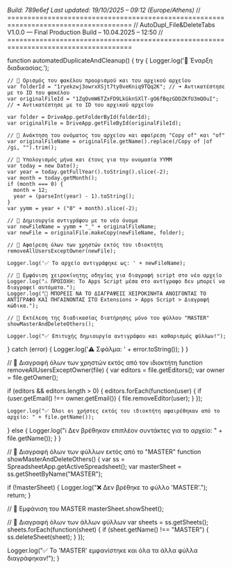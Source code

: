 *Build: 789e6ef*
*Last updated: 19/10/2025 – 09:12 (Europe/Athens)*
// =====================================================================================
// AutoDupl_File&DeleteTabs V1.0.0 — Final Production Build – 10.04.2025 – 12:50
// =====================================================================================

function automatedDuplicateAndCleanup() {
  try {
    Logger.log('🚀 Έναρξη διαδικασίας.');

    // 🔹 Ορισμός του φακέλου προορισμού και του αρχικού αρχείου
    var folderId = "1ryekzwj3owrxXSjt7ty0veKniq9TQq2K"; // ➜ Αντικατέστησε με το ID του φακέλου
    var originalFileId = "1ZqOvmW6TZxFD9LkGknSXlT-gO6fBqzGDDZKfU3mQOuI"; // ➜ Αντικατέστησε με το ID του αρχικού αρχείου

    var folder = DriveApp.getFolderById(folderId);
    var originalFile = DriveApp.getFileById(originalFileId);
    
    // 🔹 Ανάκτηση του ονόματος του αρχείου και αφαίρεση "Copy of" και "of"
    var originalFileName = originalFile.getName().replace(/Copy of |of /gi, "").trim();
    
    // 🔹 Υπολογισμός μήνα και έτους για την ονομασία YYMM
    var today = new Date();
    var year = today.getFullYear().toString().slice(-2);
    var month = today.getMonth();
    if (month === 0) {
      month = 12;
      year = (parseInt(year) - 1).toString();
    }
    var yymm = year + ("0" + month).slice(-2);

    // 🔹 Δημιουργία αντιγράφου με το νέο όνομα
    var newFileName = yymm + "_" + originalFileName;
    var newFile = originalFile.makeCopy(newFileName, folder);

    // 🔹 Αφαίρεση όλων των χρηστών εκτός του ιδιοκτήτη
    removeAllUsersExceptOwner(newFile);

    Logger.log('✅ Το αρχείο αντιγράφηκε ως: ' + newFileName);

    // 🔹 Εμφάνιση χειροκίνητης οδηγίας για διαγραφή script στο νέο αρχείο
    Logger.log("⚠️ ΠΡΟΣΟΧΗ: Το Apps Script μέσα στο αντίγραφο δεν μπορεί να διαγραφεί αυτόματα.");
    Logger.log("📌 ΜΠΟΡΕΙΣ ΝΑ ΤΟ ΔΙΑΓΡΑΨΕΙΣ ΧΕΙΡΟΚΙΝΗΤΑ ΑΝΟΙΓΟΝΤΑΣ ΤΟ ΑΝΤΙΓΡΑΦΟ ΚΑΙ ΠΗΓΑΙΝΟΝΤΑΣ ΣΤΟ Extensions > Apps Script > Διαγραφή κώδικα.");

    // 🔹 Εκτέλεση της διαδικασίας διατήρησης μόνο του φύλλου "MASTER"
    showMasterAndDeleteOthers();

    Logger.log("✅ Επιτυχής δημιουργία αντιγράφου και καθαρισμός φύλλων!");
  } catch (error) {
    Logger.log('⚠️ Σφάλμα: ' + error.toString());
  }
}

// 📌 Διαγραφή όλων των χρηστών εκτός από τον ιδιοκτήτη
function removeAllUsersExceptOwner(file) {
  var editors = file.getEditors();
  var owner = file.getOwner();

  if (editors && editors.length > 0) {
    editors.forEach(function(user) {
      if (user.getEmail() !== owner.getEmail()) {
        file.removeEditor(user);
      }
    });

    Logger.log("✅ Όλοι οι χρήστες εκτός του ιδιοκτήτη αφαιρέθηκαν από το αρχείο: " + file.getName());
  } else {
    Logger.log("ℹ️ Δεν βρέθηκαν επιπλέον συντάκτες για το αρχείο: " + file.getName());
  }
}

// 📌 Διαγραφή όλων των φύλλων εκτός από το "MASTER"
function showMasterAndDeleteOthers() {
  var ss = SpreadsheetApp.getActiveSpreadsheet();
  var masterSheet = ss.getSheetByName("MASTER");

  if (!masterSheet) {
    Logger.log("❌ Δεν βρέθηκε το φύλλο 'MASTER'.");
    return;
  }

  // 📌 Εμφάνιση του MASTER
  masterSheet.showSheet();

  // 📌 Διαγραφή όλων των άλλων φύλλων
  var sheets = ss.getSheets();
  sheets.forEach(function(sheet) {
    if (sheet.getName() !== "MASTER") {
      ss.deleteSheet(sheet);
    }
  });

  Logger.log("✅ Το 'MASTER' εμφανίστηκε και όλα τα άλλα φύλλα διαγράφηκαν!");
}
